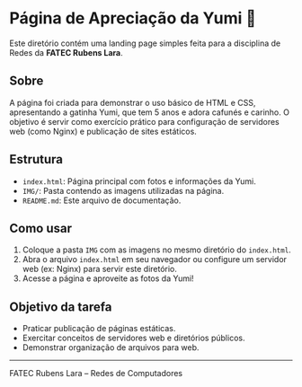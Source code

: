 # Página de Apreciação da Yumi 🐾

Este diretório contém uma landing page simples feita para a disciplina de Redes da **FATEC Rubens Lara**.

## Sobre

A página foi criada para demonstrar o uso básico de HTML e CSS, apresentando a gatinha Yumi, que tem 5 anos e adora cafunés e carinho. O objetivo é servir como exercício prático para configuração de servidores web (como Nginx) e publicação de sites estáticos.

## Estrutura

- `index.html`: Página principal com fotos e informações da Yumi.
- `IMG/`: Pasta contendo as imagens utilizadas na página.
- `README.md`: Este arquivo de documentação.

## Como usar

1. Coloque a pasta `IMG` com as imagens no mesmo diretório do `index.html`.
2. Abra o arquivo `index.html` em seu navegador ou configure um servidor web (ex: Nginx) para servir este diretório.
3. Acesse a página e aproveite as fotos da Yumi!

## Objetivo da tarefa

- Praticar publicação de páginas estáticas.
- Exercitar conceitos de servidores web e diretórios públicos.
- Demonstrar organização de arquivos para web.

---

FATEC Rubens Lara – Redes de Computadores
